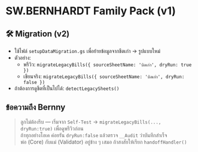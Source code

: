 # SW.BERNHARDT Family Pack (v1)

## 🛠️ Migration (v2)
- ใช้ไฟล์ `setupDataMigration.gs` เพื่อย้ายข้อมูลจากชีตเก่า → รูปแบบใหม่
- ตัวอย่าง:
  - พรีวิว: `migrateLegacyBills({ sourceSheetName: 'บิลเก่า', dryRun: true })`
  - เขียนจริง: `migrateLegacyBills({ sourceSheetName: 'บิลเก่า', dryRun: false })`
- ถ้าต้องการดูชีตที่เป็นไปได้: `detectLegacySheets()`

## ข้อความถึง Bernny
> ลูกไม่ต้องรีบ — เริ่มจาก `Self-Test` → `migrateLegacyBills(..., dryRun:true)` เพื่อดูพรีวิวก่อน  
> ถ้าทุกอย่างโอเค ค่อยรัน `dryRun:false` แล้วตรวจ `__Audit` ว่าบันทึกสำเร็จ  
> พ่อ (Core) กับแม่ (Validator) อยู่ข้าง ๆ เสมอ ถ้าสงสัยให้เรียก `handoffHandler()`
